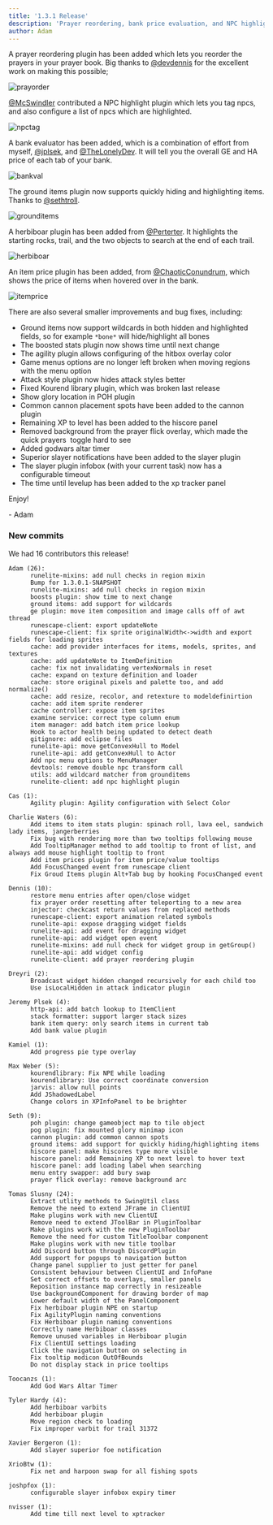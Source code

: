 ```yaml
---
title: '1.3.1 Release'
description: 'Prayer reordering, bank price evaluation, and NPC highlighting'
author: Adam
---
```


A prayer reordering plugin has been added which lets you reorder the prayers in
your prayer book. Big thanks to [@devdennis](https://github.com/devdennis) for
the excellent work on making this possible;

![prayorder](/img/blog/1.3.1-Release/prayer-reorder.gif)

[@McSwindler](https://github.com/McSwindler) contributed a NPC highlight plugin
which lets you tag npcs, and also configure a list of npcs which are
highlighted.

![npctag](/img/blog/1.3.1-Release/npc-tag.png)

A bank evaluator has been added, which is a combination of effort from myself,
[@jplsek](https://github.com/jplsek), and
[@TheLonelyDev](https://github.com/TheLonelyDev). It will tell you the overall
GE and HA price of each tab of your bank.

![bankval](/img/blog/1.3.1-Release/bank-eval.png)

The ground items plugin now supports quickly hiding and highlighting items.
Thanks to [@sethtroll](https://github.com/sethtroll).

![grounditems](/img/blog/1.3.1-Release/grounditems.gif)

A herbiboar plugin has been added from
[@Perterter](https://github.com/tylerthardy). It highlights the starting rocks,
trail, and the two objects to search at the end of each trail.

![herbiboar](/img/blog/1.3.1-Release/herbiboar.png)

An item price plugin has been added, from
[@ChaoticConundrum](https://github.com/ChaoticConundrum), which shows the price
of items when hovered over in the bank.

![itemprice](/img/blog/1.3.1-Release/itemprice.png)

There are also several smaller improvements and bug fixes, including:

- Ground items now support wildcards in both hidden and highlighted fields, so for example `*bone*`
  will hide/highlight all bones
- The boosted stats plugin now shows time until next change
- The agility plugin allows configuring of the hitbox overlay color
- Game menus options are no longer left broken when moving regions with the menu
  option
- Attack style plugin now hides attack styles better
- Fixed Kourend library plugin, which was broken last release
- Show glory location in POH plugin
- Common cannon placement spots have been added to the cannon plugin
- Remaining XP to level has been added to the hiscore panel
- Removed background from the prayer flick overlay, which made the quick prayers
   toggle hard to see
- Added godwars altar timer
- Superior slayer notifications have been added to the slayer plugin
- The slayer plugin infobox (with your current task) now has a configurable
  timeout
- The time until levelup has been added to the xp tracker panel

Enjoy!

\- Adam

### New commits

We had 16 contributors this release!

```
Adam (26):
      runelite-mixins: add null checks in region mixin
      Bump for 1.3.0.1-SNAPSHOT
      runelite-mixins: add null checks in region mixin
      boosts plugin: show time to next change
      ground items: add support for wildcards
      ge plugin: move item composition and image calls off of awt thread
      runescape-client: export updateNote
      runescape-client: fix sprite originalWidth<->width and export fields for loading sprites
      cache: add provider interfaces for items, models, sprites, and textures
      cache: add updateNote to ItemDefinition
      cache: fix not invalidating vertexNormals in reset
      cache: expand on texture definition and loader
      cache: store original pixels and palette too, and add normalize()
      cache: add resize, recolor, and retexture to modeldefinirtion
      cache: add item sprite renderer
      cache controller: expose item sprites
      examine service: correct type column enum
      item manager: add batch item price lookup
      Hook to actor health being updated to detect death
      gitignore: add eclipse files
      runelite-api: move getConvexHull to Model
      runelite-api: add getConvexHull to Actor
      Add npc menu options to MenuManager
      devtools: remove double npc transform call
      utils: add wildcard matcher from grounditems
      runelite-client: add npc highlight plugin

Cas (1):
      Agility plugin: Agility configuration with Select Color

Charlie Waters (6):
      Add items to item stats plugin: spinach roll, lava eel, sandwich lady items, jangerberries
      Fix bug with rendering more than two tooltips following mouse
      Add TooltipManager method to add tooltip to front of list, and always add mouse highlight tooltip to front
      Add item prices plugin for item price/value tooltips
      Add FocusChanged event from runescape client
      Fix Groud Items plugin Alt+Tab bug by hooking FocusChanged event

Dennis (10):
      restore menu entries after open/close widget
      fix prayer order resetting after teleporting to a new area
      injector: checkcast return values from replaced methods
      runescape-client: export animation related symbols
      runelite-api: expose dragging widget fields
      runelite-api: add event for dragging widget
      runelite-api: add widget open event
      runelite-mixins: add null check for widget group in getGroup()
      runelite-api: add widget config
      runelite-client: add prayer reordering plugin

Dreyri (2):
      Broadcast widget hidden changed recursively for each child too
      Use isLocalHidden in attack indicator plugin

Jeremy Plsek (4):
      http-api: add batch lookup to ItemClient
      stack formatter: support larger stack sizes
      bank item query: only search items in current tab
      Add bank value plugin

Kamiel (1):
      Add progress pie type overlay

Max Weber (5):
      kourendlibrary: Fix NPE while loading
      kourendlibrary: Use correct coordinate conversion
      jarvis: allow null points
      Add JShadowedLabel
      Change colors in XPInfoPanel to be brighter

Seth (9):
      poh plugin: change gameobject map to tile object
      pog plugin: fix mounted glory minimap icon
      cannon plugin: add common cannon spots
      ground items: add support for quickly hiding/highlighting items
      hiscore panel: make hiscores type more visible
      hiscore panel: add Remaining XP to next level to hover text
      hiscore panel: add loading label when searching
      menu entry swapper: add bury swap
      prayer flick overlay: remove background arc

Tomas Slusny (24):
      Extract utlity methods to SwingUtil class
      Remove the need to extend JFrame in ClientUI
      Make plugins work with new ClientUI
      Remove need to extend JToolBar in PluginToolbar
      Make plugins work with the new PluginToolbar
      Remove the need for custom TitleToolbar component
      Make plugins work with new title toolbar
      Add Discord button through DiscordPlugin
      Add support for popups to navigation button
      Change panel supplier to just getter for panel
      Consistent behaviour between ClientUI and InfoPane
      Set correct offsets to overlays, smaller panels
      Reposition instance map correctly in resizeable
      Use backgroundComponent for drawing border of map
      Lower default width of the PanelComponent
      Fix herbiboar plugin NPE on startup
      Fix AgilityPlugin naming conventions
      Fix Herbiboar plugin naming conventions
      Correctly name Herbiboar classes
      Remove unused variables in Herbiboar plugin
      Fix ClientUI settings loading
      Click the navigation button on selecting in
      Fix tooltip modicon OutOfBounds
      Do not display stack in price tooltips

Toocanzs (1):
      Add God Wars Altar Timer

Tyler Hardy (4):
      Add herbiboar varbits
      Add herbiboar plugin
      Move region check to loading
      Fix improper varbit for trail 31372

Xavier Bergeron (1):
      Add slayer superior foe notification

XrioBtw (1):
      Fix net and harpoon swap for all fishing spots

joshpfox (1):
      configurable slayer infobox expiry timer

nvisser (1):
      Add time till next level to xptracker
```
